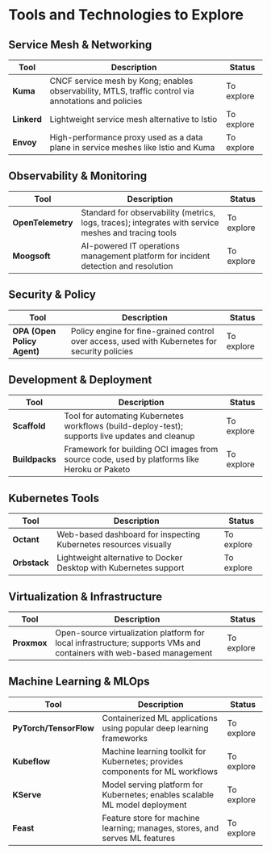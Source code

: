 # Tools and Technologies to Explore

## Service Mesh & Networking

| Tool | Description | Status |
|------|-------------|--------|
| **Kuma** | CNCF service mesh by Kong; enables observability, MTLS, traffic control via annotations and policies | To explore |
| **Linkerd** | Lightweight service mesh alternative to Istio | To explore |
| **Envoy** | High-performance proxy used as a data plane in service meshes like Istio and Kuma | To explore |

## Observability & Monitoring

| Tool | Description | Status |
|------|-------------|--------|
| **OpenTelemetry** | Standard for observability (metrics, logs, traces); integrates with service meshes and tracing tools | To explore |
| **Moogsoft** | AI-powered IT operations management platform for incident detection and resolution | To explore |

## Security & Policy

| Tool | Description | Status |
|------|-------------|--------|
| **OPA (Open Policy Agent)** | Policy engine for fine-grained control over access, used with Kubernetes for security policies | To explore |

## Development & Deployment

| Tool | Description | Status |
|------|-------------|--------|
| **Scaffold** | Tool for automating Kubernetes workflows (build-deploy-test); supports live updates and cleanup | To explore |
| **Buildpacks** | Framework for building OCI images from source code, used by platforms like Heroku or Paketo | To explore |

## Kubernetes Tools

| Tool | Description | Status |
|------|-------------|--------|
| **Octant** | Web-based dashboard for inspecting Kubernetes resources visually | To explore |
| **Orbstack** | Lightweight alternative to Docker Desktop with Kubernetes support | To explore |

## Virtualization & Infrastructure

| Tool | Description | Status |
|------|-------------|--------|
| **Proxmox** | Open-source virtualization platform for local infrastructure; supports VMs and containers with web-based management | To explore |

## Machine Learning & MLOps

| Tool | Description | Status |
|------|-------------|--------|
| **PyTorch/TensorFlow** | Containerized ML applications using popular deep learning frameworks | To explore |
| **Kubeflow** | Machine learning toolkit for Kubernetes; provides components for ML workflows | To explore |
| **KServe** | Model serving platform for Kubernetes; enables scalable ML model deployment | To explore |
| **Feast** | Feature store for machine learning; manages, stores, and serves ML features | To explore |
